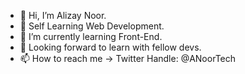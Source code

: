 - 👋 Hi, I’m Alizay Noor.
- 👀 Self Learning Web Development.
- 🌱 I’m currently learning Front-End.
- 💞️ Looking forward to learn with fellow devs.
- 📫 How to reach me -> Twitter Handle: @ANoorTech

<!---
anoortech/anoortech is a ✨ special ✨ repository because its `README.md` (this file) appears on your GitHub profile.
You can click the Preview link to take a look at your changes.
--->

